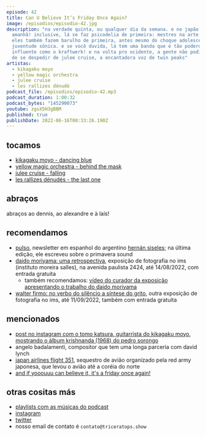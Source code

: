 ```yaml
---
episode: 42
title: Can U Believe It’s Friday Once Again?
image: /episodios/episodio-42.jpg
description: "na verdade quinta, ou qualquer dia da semana. e no japão já é
  amanhã! inclusive, lá se faz psicodelia de primeira: mestres na arte do noise,
  eles também fazem barulho de primeira, antes mesmo do choque adolescente da
  juventude sônica. e se você duvida, lá tem uma banda que é tão poderosa e
  influente como o kraftwerk! e na volta pro ocidente, a gente não podia deixar
  de se despedir de julee cruise, a encantadora voz de twin peaks"
artistas:
  - kikagaku moyo
  - yellow magic orchestra
  - julee cruise
  - les rallizes dénudé
podcast_file: /episodios/episodio-42.mp3
podcast_duration: 1:00:32
podcast_bytes: "145290073"
youtube: zgsX5H3gBBM
published: true
publishDate: 2022-06-16T00:33:26.190Z
---
```

## tocamos
* [kikagaku moyo - dancing blue](https://www.youtube.com/watch?v=7tpFfkciIGY)
* [yellow magic orchestra - behind the mask](https://www.youtube.com/watch?v=u4VMLYnH_Dc)
* [julee cruise - falling](https://www.youtube.com/watch?v=9li9GeDHc2s)
* [les rallizes dénudés - the last one](https://www.youtube.com/watch?v=IAoBcbFMCEU)

## abraços
abraços ao dennis, ao alexandre e à laís!

## recomendamos
* [pulso](https://gmail.us10.list-manage.com/subscribe?u=e9c2b1fda5c1628a717fc0322&id=054daeb32b), newsletter em espanhol do argentino [hernán siseles](https://twitter.com/lavidasandwich); na última edição, ele escreveu sobre o primavera sound
* [daido moriyama: uma retrospectiva](https://ims.com.br/exposicao/daido-moriyama-uma-retrospectiva_ims-paulista/), exposição de fotografia no ims (instituto moreira salles), na avenida paulista 2424, até 14/08/2022, com entrada gratuita
  * também recomendamos: [vídeo do curador da exposição apresentando o trabalho do daido moriyama](https://www.youtube.com/watch?v=cIK7XCxB0z0)
* [walter firmo: no verbo do silêncio a síntese do grito](https://ims.com.br/exposicao/walter-firmo-no-verbo-do-silencio-a-sintese-do-grito_ims-paulista/), outra exposição de fotografia no ims, até 11/09/2022, também com entrada gratuita

## mencionados
* [post no instagram com o tomo katsura, guitarrista do kikagaku moyo, mostrando o álbum krishnanda (1968) do pedro sorongo](https://www.instagram.com/p/B-W4dUlJ-iF/)
* angelo badalamenti, compositor que tem uma longa parceria com david lynch
* [japan airlines flight 351](https://en.wikipedia.org/wiki/Japan_Air_Lines_Flight_351), sequestro de avião organizado pela red army japonesa, que levou o avião até a coréia do norte
* [and if yooouuu can believe it, it's a friday once again!](https://www.youtube.com/watch?v=Y3z83yTR2Ks)

## otras cositas más
* [playlists com as músicas do podcast](https://www.triceratops.show/playlists/)
* [instagram](https://www.instagram.com/triceratops.show/)
* [twitter](https://twitter.com/TriceratopsShow/)
* nosso email de contato é `contato@triceratops.show`
